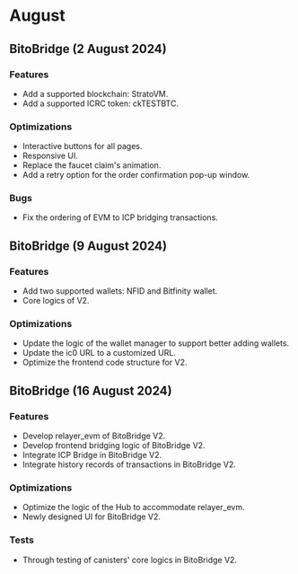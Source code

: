 # August

## BitoBridge  (2 August 2024)

### Features

* Add a supported blockchain: StratoVM.
* Add a supported ICRC token: ckTESTBTC.

### Optimizations

* Interactive buttons for all pages.
* Responsive UI.
* Replace the faucet claim's animation.
* Add a retry option for the order confirmation pop-up window.

### Bugs

* Fix the ordering of EVM to ICP bridging transactions.

## BitoBridge  (9 August 2024)

### Features

* Add two supported wallets: NFID and Bitfinity wallet.
* Core logics of V2.

### Optimizations

* Update the logic of the wallet manager to support better adding wallets.
* Update the ic0 URL to a customized URL.
* Optimize the frontend code structure for V2.



## BitoBridge  (16 August 2024)

### Features

* Develop relayer\_evm of BitoBridge V2.
* Develop frontend bridging logic of BitoBridge V2.
* Integrate ICP Bridge in BitoBridge V2.
* Integrate history records of transactions in BitoBridge V2.

### Optimizations

* Optimize the logic of the Hub to accommodate relayer\_evm.
* Newly designed UI for BitoBridge V2.

### Tests

* Through testing of canisters' core logics in BitoBridge V2.
